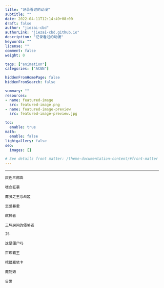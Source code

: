 ```yaml
---
title: "记录看过的动漫"
subtitle: ""
date: 2022-04-11T12:14:49+08:00
draft: false
author: "jiezai-cbd"
authorLink: "jiezai-cbd.github.io"
description: "记录看过的动漫"
keywords: ""
license: ""
comment: false
weight: 0

tags: ["animation"]
categories: ["ACGN"]

hiddenFromHomePage: false
hiddenFromSearch: false

summary: ""
resources:
- name: featured-image
  src: featured-image.png
- name: featured-image-preview
  src: featured-image-preview.jpg

toc:
  enable: true
math:
  enable: false
lightgallery: false
seo:
  images: []

# See details front matter: /theme-documentation-content/#front-matter
---
```


<!--more-->



---

```
灰色三部曲

```
```
嗜血狂袭

```
```
魔弹之王与战姬

```
```
恋爱暴君

```
```
弑神者

```
```
三坪房间的侵略者

```
```
IS

```
```
这是僵尸吗

```
```
百炼霸王

```
```
棺姬嘉依卡

```
```
魔物娘

```
```
日常

```
